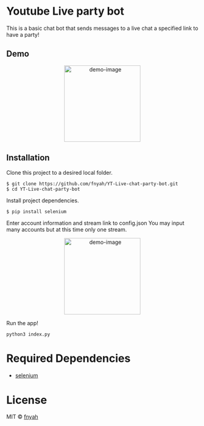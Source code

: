 # Youtube Live party bot

This is a basic chat bot that sends messages to a live chat a specified link to have a party!

## Demo

<p align="center">
    <img width="200" alt="demo-image" src="https://i.imgur.com/z0QeQgL.png">
</p>

## Installation 

Clone this project to a desired local folder. 

```
$ git clone https://github.com/fnyah/YT-Live-chat-party-bot.git
$ cd YT-Live-chat-party-bot
```

Install project dependencies. 

```
$ pip install selenium
```

Enter account information and stream link to config.json
You may input many accounts but at this time only one stream. 

<p align="center">
    <img width="200" alt="demo-image" src="https://i.imgur.com/q2E3DEl.png">
</p>

Run the app!

```
python3 index.py
```

# Required Dependencies

* [selenium](https://www.selenium.dev/)

# License

MIT ©  [fnyah](https://github.com/fnyah)
